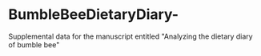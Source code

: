# BumbleBeeDietaryDiary-
Supplemental data for the manuscript entitled "Analyzing the dietary diary of bumble bee"
